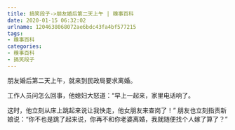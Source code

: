 ```yaml
---
title: 搞笑段子->朋友婚后第二天上午 | 糗事百科
date: 2020-01-15 06:32:02
urlname: 1204638068072ae6bdc43fa4bf577215
tags: 
- 糗事百科
categories:
- 糗事百科
- 搞笑段子
---
```

朋友婚后第二天上午，就来到民政局要求离婚。

工作人员问怎么回事，他媳妇大怒道：“早上一起来，家里电话响了。

这时，他立刻从床上跳起来说让我快走，他女朋友来查岗了！” 朋友也立刻指责新娘说：“你不也是跳了起来说，你再不和你老婆离婚，我就随便找个人嫁了算了？”


